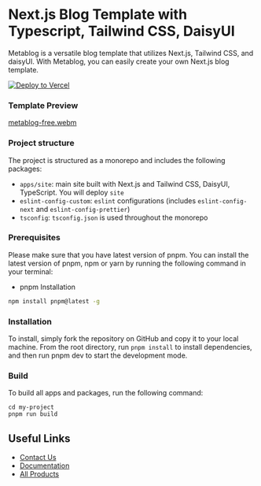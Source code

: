 # Next.js Blog Template with Typescript, Tailwind CSS, DaisyUI

Metablog is a versatile blog template that utilizes Next.js, Tailwind CSS, and daisyUI. With Metablog, you can easily create your own Next.js blog template.

[![Deploy to Vercel](https://vercel.com/button)](https://vercel.com/new/git/external?repository-url=https://github.com/js-template/metablog-free&project-name=metablog-free&dir=apps/site)


### Template Preview

[metablog-free.webm](https://user-images.githubusercontent.com/6657014/227731506-5654111d-7da9-4a81-a0ab-9366249464ea.webm)


### Project structure

The project is structured as a monorepo and includes the following packages:

-  `apps/site`: main site built with Next.js and Tailwind CSS, DaisyUI, TypeScript. You will deploy `site`
-  `eslint-config-custom`: `eslint` configurations (includes `eslint-config-next` and `eslint-config-prettier`)
-  `tsconfig`: `tsconfig.json` is used throughout the monorepo

### Prerequisites

Please make sure that you have latest version of pnpm. You can install the latest version of pnpm, npm or yarn by running the following command in your terminal:

-  pnpm Installation

```sh
npm install pnpm@latest -g
```

### Installation
To install, simply fork the repository on GitHub and copy it to your local machine. From the root directory, run `pnpm install` to install dependencies, and then run pnpm dev to start the development mode.


### Build

To build all apps and packages, run the following command:

```
cd my-project
pnpm run build
```


## Useful Links

-  [Contact Us](https://jstemplate.net/contact-us)
-  [Documentation](https://docs.jstemplate.net)
-  [All Products](https://jstemplate.net)
